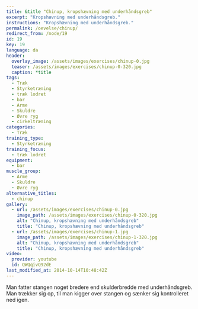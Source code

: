 ```yaml
---
title: &title "Chinup, kropshævning med underhåndsgreb"
excerpt: "Kropshævning med underhåndsgreb."
instructions: "Kropshævning med underhåndsgreb."
permalink: /oevelse/chinup/
redirect_from: /node/19
id: 19
key: 19
language: da
header:
  overlay_image: /assets/images/exercises/chinup-0.jpg
  teaser: /assets/images/exercises/chinup-0-320.jpg
  caption: *title
tags:
  - Træk
  - Styrketræning
  - træk lodret
  - bar
  - Arme
  - Skuldre
  - Øvre ryg
  - cirkeltræning
categories:
  - Træk
training_type: 
  - Styrketræning
training_focus: 
  - træk lodret
equipment:
  - bar
muscle_group:
  - Arme
  - Skuldre
  - Øvre ryg
alternative_titles:
  - chinup
gallery:
  - url: /assets/images/exercises/chinup-0.jpg
    image_path: /assets/images/exercises/chinup-0-320.jpg
    alt: "Chinup, kropshævning med underhåndsgreb"
    title: "Chinup, kropshævning med underhåndsgreb"
  - url: /assets/images/exercises/chinup-1.jpg
    image_path: /assets/images/exercises/chinup-1-320.jpg
    alt: "Chinup, kropshævning med underhåndsgreb"
    title: "Chinup, kropshævning med underhåndsgreb"
video:
  provider: youtube
  id: QWQqivQ92dE
last_modified_at: 2014-10-14T10:48:42Z
---
```


Man fatter stangen noget bredere end skulderbredde med underhåndsgreb. Man trækker sig op, til man kigger over stangen og sænker sig kontrolleret ned igen.
